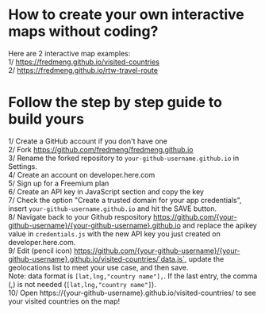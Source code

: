 # How to create your own interactive maps without coding?

Here are 2 interactive map examples:<br>
1/ https://fredmeng.github.io/visited-countries<br>
2/ https://fredmeng.github.io/rtw-travel-route<br>

# Follow the step by step guide to build yours
1/ Create a GitHub account if you don't have one<br>
2/ Fork https://github.com/fredmeng/fredmeng.github.io<br>
3/ Rename the forked repository to `your-github-username.github.io` in Settings.<br>
4/ Create an account on developer.here.com<br>
5/ Sign up for a Freemium plan<br>
6/ Create an API key in JavaScript section and copy the key<br>
7/ Check the option "Create a trusted domain for your app credentials", insert `your-github-username.github.io` and hit the SAVE button.<br>
8/ Navigate back to your Github respository https://github.com/{your-github-username}/{your-github-username}.github.io and replace the apikey value in `credentials.js` with the new API key you just created on developer.here.com.<br>
9/ Edit (pencil icon) https://github.com/{your-github-username}/{your-github-username}.github.io/visited-countries/`data.js`, update the geolocations list to meet your use case, and then save.<br>
Note: data format is `[lat,lng,"country name"],`. If the last entry, the comma (,) is not needed (`[lat,lng,"country name"]`).<br>
10/ Open https://{your-github-username}.github.io/visited-countries/ to see your visited countries on the map!<br>
